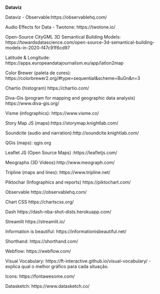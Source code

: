 <p> <b> Dataviz </b></p>
<p> Dataviz - Observable:https://observablehq.com/
<p> Audio Effects for Data - Twotone: https://twotone.io/
<p> Open-Source CityGML 3D Semantical Building Models:  https://towardsdatascience.com/open-source-3d-semantical-building-models-in-2020-f47c91f6cd97
<p> Latitude & Longitude: https://apps.europeandatajournalism.eu/app/latlon2map
<p> Color Brewer (paleta de cores): https://colorbrewer2.org/#type=sequential&scheme=BuGn&n=3
<p> Chartio (histogram)  https://chartio.com/
<p> Diva-Gis (program for mapping and geographic data analysis) https://www.diva-gis.org/
<p> Visme (infographics): https://www.visme.co/
<p> Story Map JS (maps):https://storymap.knightlab.com/
<p> Soundcite (audio and narration):http://soundcite.knightlab.com/
<p> QGis (maps): qgis.org
<p> Leaflet JS (Open Source Maps) :https://leafletjs.com/
<p> Meographs (3D Videos):http://www.meograph.com/
<p> Tripline (maps and lines): https://www.tripline.net/
<p> Piktochar (Infographics and reports)   https://piktochart.com/
<p> Observable https://observablehq.com/
<p> Chart CSS https://chartscss.org/
<p> Dash https://dash-nba-shot-dists.herokuapp.com/
<p> Streamlit https://streamlit.io/
<p> Information is beautiful: https://informationisbeautiful.net/
<p> Shorthand: https://shorthand.com/
<p> Webflow: https://webflow.com/ 
<p> Visual Vocabulary: https://ft-interactive.github.io/visual-vocabulary/  - explica qual o melhor gráfico para cada situação.
<p> Icons: https://fontawesome.com/
<p> Datasketch: https://www.datasketch.co/
